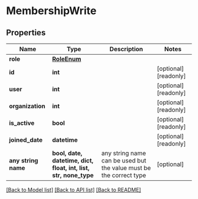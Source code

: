 # MembershipWrite


## Properties
Name | Type | Description | Notes
------------ | ------------- | ------------- | -------------
**role** | [**RoleEnum**](RoleEnum.md) |  | 
**id** | **int** |  | [optional] [readonly] 
**user** | **int** |  | [optional] [readonly] 
**organization** | **int** |  | [optional] [readonly] 
**is_active** | **bool** |  | [optional] [readonly] 
**joined_date** | **datetime** |  | [optional] [readonly] 
**any string name** | **bool, date, datetime, dict, float, int, list, str, none_type** | any string name can be used but the value must be the correct type | [optional]

[[Back to Model list]](../README.md#documentation-for-models) [[Back to API list]](../README.md#documentation-for-api-endpoints) [[Back to README]](../README.md)


